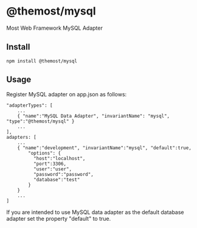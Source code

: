 # @themost/mysql
Most Web Framework MySQL Adapter
## Install
    npm install @themost/mysql
## Usage
Register MySQL adapter on app.json as follows:

    "adapterTypes": [
        ...
        { "name":"MySQL Data Adapter", "invariantName": "mysql", "type":"@themost/mysql" }
        ...
    ],
    adapters: [
        ...
        { "name":"development", "invariantName":"mysql", "default":true,
            "options": {
              "host":"localhost",
              "port":3306,
              "user":"user",
              "password":"password",
              "database":"test"
            }
        }
        ...
    ]

If you are intended to use MySQL data adapter as the default database adapter set the property "default" to true.
